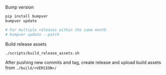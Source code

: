 Bump version

```bash
pip install bumpver
bumpver update

# For multiple releases within the same month
# bumpver update --patch
```

Build release assets

```bash
./scripts/build_release_assets.sh
```

After pushing new commits and tag, create release and upload build assets from `./build/<VERSION>/`

